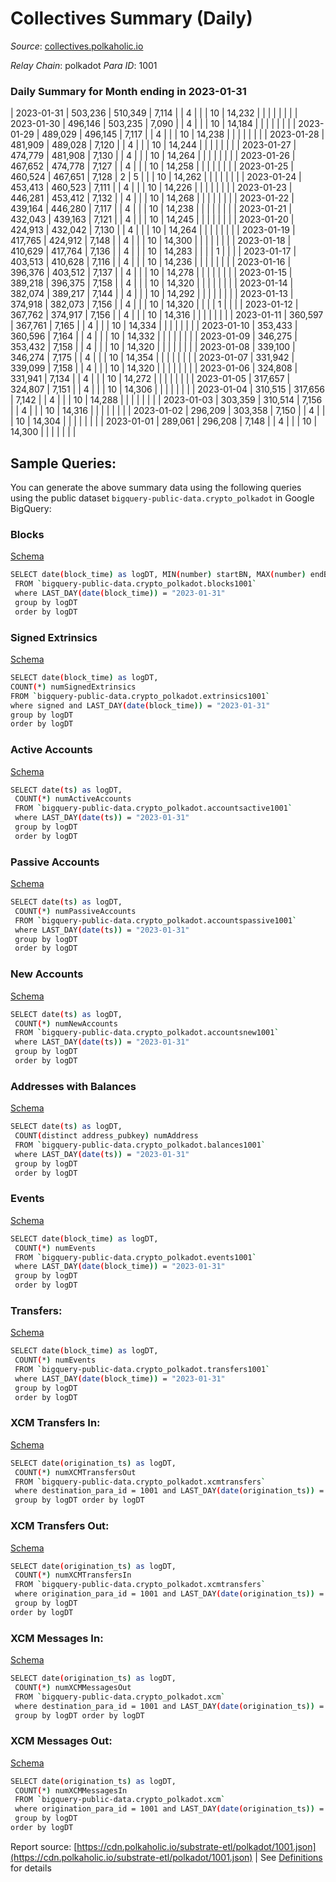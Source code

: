 # Collectives Summary (Daily)

_Source_: [collectives.polkaholic.io](https://collectives.polkaholic.io)

*Relay Chain*: polkadot
*Para ID*: 1001



### Daily Summary for Month ending in 2023-01-31


| 2023-01-31 | 503,236 | 510,349 | 7,114 |  | 4 |  |  | 10 | 14,232 |   |   |   |  |  |  |
| 2023-01-30 | 496,146 | 503,235 | 7,090 |  | 4 |  |  | 10 | 14,184 |   |   |   |  |  |  |
| 2023-01-29 | 489,029 | 496,145 | 7,117 |  | 4 |  |  | 10 | 14,238 |   |   |   |  |  |  |
| 2023-01-28 | 481,909 | 489,028 | 7,120 |  | 4 |  |  | 10 | 14,244 |   |   |   |  |  |  |
| 2023-01-27 | 474,779 | 481,908 | 7,130 |  | 4 |  |  | 10 | 14,264 |   |   |   |  |  |  |
| 2023-01-26 | 467,652 | 474,778 | 7,127 |  | 4 |  |  | 10 | 14,258 |   |   |   |  |  |  |
| 2023-01-25 | 460,524 | 467,651 | 7,128 | 2 | 5 |  |  | 10 | 14,262 |   |   |   |  |  |  |
| 2023-01-24 | 453,413 | 460,523 | 7,111 |  | 4 |  |  | 10 | 14,226 |   |   |   |  |  |  |
| 2023-01-23 | 446,281 | 453,412 | 7,132 |  | 4 |  |  | 10 | 14,268 |   |   |   |  |  |  |
| 2023-01-22 | 439,164 | 446,280 | 7,117 |  | 4 |  |  | 10 | 14,238 |   |   |   |  |  |  |
| 2023-01-21 | 432,043 | 439,163 | 7,121 |  | 4 |  |  | 10 | 14,245 |   |   |   |  |  |  |
| 2023-01-20 | 424,913 | 432,042 | 7,130 |  | 4 |  |  | 10 | 14,264 |   |   |   |  |  |  |
| 2023-01-19 | 417,765 | 424,912 | 7,148 |  | 4 |  |  | 10 | 14,300 |   |   |   |  |  |  |
| 2023-01-18 | 410,629 | 417,764 | 7,136 |  | 4 |  |  | 10 | 14,283 |   |   |   | 1 |  |  |
| 2023-01-17 | 403,513 | 410,628 | 7,116 |  | 4 |  |  | 10 | 14,236 |   |   |   |  |  |  |
| 2023-01-16 | 396,376 | 403,512 | 7,137 |  | 4 |  |  | 10 | 14,278 |   |   |   |  |  |  |
| 2023-01-15 | 389,218 | 396,375 | 7,158 |  | 4 |  |  | 10 | 14,320 |   |   |   |  |  |  |
| 2023-01-14 | 382,074 | 389,217 | 7,144 |  | 4 |  |  | 10 | 14,292 |   |   |   |  |  |  |
| 2023-01-13 | 374,918 | 382,073 | 7,156 |  | 4 |  |  | 10 | 14,320 |   |   |   | 1 |  |  |
| 2023-01-12 | 367,762 | 374,917 | 7,156 |  | 4 |  |  | 10 | 14,316 |   |   |   |  |  |  |
| 2023-01-11 | 360,597 | 367,761 | 7,165 |  | 4 |  |  | 10 | 14,334 |   |   |   |  |  |  |
| 2023-01-10 | 353,433 | 360,596 | 7,164 |  | 4 |  |  | 10 | 14,332 |   |   |   |  |  |  |
| 2023-01-09 | 346,275 | 353,432 | 7,158 |  | 4 |  |  | 10 | 14,320 |   |   |   |  |  |  |
| 2023-01-08 | 339,100 | 346,274 | 7,175 |  | 4 |  |  | 10 | 14,354 |   |   |   |  |  |  |
| 2023-01-07 | 331,942 | 339,099 | 7,158 |  | 4 |  |  | 10 | 14,320 |   |   |   |  |  |  |
| 2023-01-06 | 324,808 | 331,941 | 7,134 |  | 4 |  |  | 10 | 14,272 |   |   |   |  |  |  |
| 2023-01-05 | 317,657 | 324,807 | 7,151 |  | 4 |  |  | 10 | 14,306 |   |   |   |  |  |  |
| 2023-01-04 | 310,515 | 317,656 | 7,142 |  | 4 |  |  | 10 | 14,288 |   |   |   |  |  |  |
| 2023-01-03 | 303,359 | 310,514 | 7,156 |  | 4 |  |  | 10 | 14,316 |   |   |   |  |  |  |
| 2023-01-02 | 296,209 | 303,358 | 7,150 |  | 4 |  |  | 10 | 14,304 |   |   |   |  |  |  |
| 2023-01-01 | 289,061 | 296,208 | 7,148 |  | 4 |  |  | 10 | 14,300 |   |   |   |  |  |  |

## Sample Queries:
You can generate the above summary data using the following queries using the public dataset `bigquery-public-data.crypto_polkadot` in Google BigQuery:


### Blocks 

[Schema](https://github.com/colorfulnotion/substrate-etl/blob/main/schema/blocks.json)

```bash
SELECT date(block_time) as logDT, MIN(number) startBN, MAX(number) endBN, COUNT(*) numBlocks 
 FROM `bigquery-public-data.crypto_polkadot.blocks1001`  
 where LAST_DAY(date(block_time)) = "2023-01-31" 
 group by logDT 
 order by logDT
```

### Signed Extrinsics 

[Schema](https://github.com/colorfulnotion/substrate-etl/blob/main/schema/extrinsics.json)

```bash
SELECT date(block_time) as logDT, 
COUNT(*) numSignedExtrinsics 
FROM `bigquery-public-data.crypto_polkadot.extrinsics1001`  
where signed and LAST_DAY(date(block_time)) = "2023-01-31" 
group by logDT 
order by logDT
```

### Active Accounts 

[Schema](https://github.com/colorfulnotion/substrate-etl/blob/main/schema/accountsactive.json)

```bash
SELECT date(ts) as logDT, 
 COUNT(*) numActiveAccounts 
 FROM `bigquery-public-data.crypto_polkadot.accountsactive1001` 
 where LAST_DAY(date(ts)) = "2023-01-31" 
 group by logDT 
 order by logDT
```

### Passive Accounts 

[Schema](https://github.com/colorfulnotion/substrate-etl/blob/main/schema/accountspassive.json)

```bash
SELECT date(ts) as logDT, 
 COUNT(*) numPassiveAccounts 
 FROM `bigquery-public-data.crypto_polkadot.accountspassive1001` 
 where LAST_DAY(date(ts)) = "2023-01-31" 
 group by logDT 
 order by logDT
```

### New Accounts 

[Schema](https://github.com/colorfulnotion/substrate-etl/blob/main/schema/accountsnew.json)

```bash
SELECT date(ts) as logDT, 
 COUNT(*) numNewAccounts 
 FROM `bigquery-public-data.crypto_polkadot.accountsnew1001` 
 where LAST_DAY(date(ts)) = "2023-01-31" 
 group by logDT
 order by logDT
```

### Addresses with Balances 

[Schema](https://github.com/colorfulnotion/substrate-etl/blob/main/schema/balances.json)

```bash
SELECT date(ts) as logDT,
 COUNT(distinct address_pubkey) numAddress 
 FROM `bigquery-public-data.crypto_polkadot.balances1001` 
 where LAST_DAY(date(ts)) = "2023-01-31" 
 group by logDT 
 order by logDT
```

### Events 

[Schema](https://github.com/colorfulnotion/substrate-etl/blob/main/schema/events.json)

```bash
SELECT date(block_time) as logDT, 
 COUNT(*) numEvents 
 FROM `bigquery-public-data.crypto_polkadot.events1001` 
 where LAST_DAY(date(block_time)) = "2023-01-31" 
 group by logDT 
 order by logDT
```

### Transfers:

[Schema](https://github.com/colorfulnotion/substrate-etl/blob/main/schema/transfers.json)

```bash
SELECT date(block_time) as logDT, 
 COUNT(*) numEvents 
 FROM `bigquery-public-data.crypto_polkadot.transfers1001` 
 where LAST_DAY(date(block_time)) = "2023-01-31" 
 group by logDT 
 order by logDT
```

### XCM Transfers In: 

[Schema](https://github.com/colorfulnotion/substrate-etl/blob/main/schema/xcmtransfers.json)

```bash
SELECT date(origination_ts) as logDT, 
 COUNT(*) numXCMTransfersOut 
 FROM `bigquery-public-data.crypto_polkadot.xcmtransfers` 
 where destination_para_id = 1001 and LAST_DAY(date(origination_ts)) = "2023-01-31" 
 group by logDT order by logDT
```

### XCM Transfers Out: 

[Schema](https://github.com/colorfulnotion/substrate-etl/blob/main/schema/xcmtransfers.json)

```bash
SELECT date(origination_ts) as logDT, 
 COUNT(*) numXCMTransfersIn 
 FROM `bigquery-public-data.crypto_polkadot.xcmtransfers` 
 where origination_para_id = 1001 and LAST_DAY(date(origination_ts)) = "2023-01-31" 
 group by logDT 
order by logDT
```

### XCM Messages In: 

[Schema](https://github.com/colorfulnotion/substrate-etl/blob/main/schema/xcm.json)

```bash
SELECT date(origination_ts) as logDT, 
 COUNT(*) numXCMMessagesOut 
 FROM `bigquery-public-data.crypto_polkadot.xcm` 
 where destination_para_id = 1001 and LAST_DAY(date(origination_ts)) = "2023-01-31" 
 group by logDT order by logDT
```

### XCM Messages Out: 

[Schema](https://github.com/colorfulnotion/substrate-etl/blob/main/schema/xcm.json)

```bash
SELECT date(origination_ts) as logDT, 
 COUNT(*) numXCMMessagesIn 
 FROM `bigquery-public-data.crypto_polkadot.xcm` 
 where origination_para_id = 1001 and LAST_DAY(date(origination_ts)) = "2023-01-31" 
 group by logDT 
order by logDT
```


Report source: [https://cdn.polkaholic.io/substrate-etl/polkadot/1001.json](https://cdn.polkaholic.io/substrate-etl/polkadot/1001.json) | See [Definitions](/DEFINITIONS.md) for details

